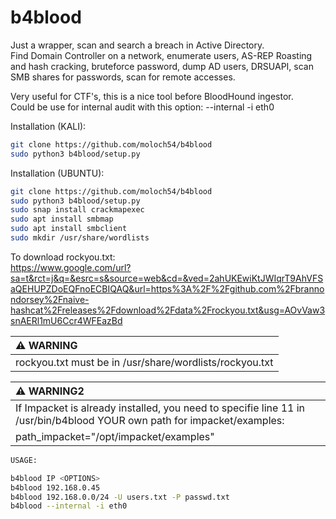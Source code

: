 # b4blood
Just a wrapper, scan and search a breach in Active Directory.  
Find Domain Controller on a network, enumerate users, AS-REP Roasting and hash cracking, bruteforce password, dump AD users, DRSUAPI, scan SMB shares for passwords, scan for remote accesses.  

Very useful for CTF's, this is a nice tool before BloodHound ingestor.  
Could be use for internal audit with this option: --internal -i eth0  


Installation (KALI):  
```sh
git clone https://github.com/moloch54/b4blood  
sudo python3 b4blood/setup.py  
```  

Installation (UBUNTU):  
```sh
git clone https://github.com/moloch54/b4blood  
sudo python3 b4blood/setup.py 
sudo snap install crackmapexec    
sudo apt install smbmap  
sudo apt install smbclient  
sudo mkdir /usr/share/wordlists  
```  
To download rockyou.txt:  
https://www.google.com/url?sa=t&rct=j&q=&esrc=s&source=web&cd=&ved=2ahUKEwiKtJWIqrT9AhVFSaQEHUPZDoEQFnoECBIQAQ&url=https%3A%2F%2Fgithub.com%2Fbrannondorsey%2Fnaive-hashcat%2Freleases%2Fdownload%2Fdata%2Frockyou.txt&usg=AOvVaw3snAERl1mU6Ccr4WFEazBd  

| :warning: WARNING                                     |
|:------------------------------------------------------|
|rockyou.txt must be in /usr/share/wordlists/rockyou.txt|


| :warning: WARNING2                                                                                                      |
| :-----------------------------------------------------------------------------------------------------------------------|
|If Impacket is already installed, you need to specifie line 11 in /usr/bin/b4blood YOUR own path for impacket/examples:  |   
path_impacket="/opt/impacket/examples"                                                                                    |

```sh
USAGE:  

b4blood IP <OPTIONS>
b4blood 192.168.0.45  
b4blood 192.168.0.0/24 -U users.txt -P passwd.txt  
b4blood --internal -i eth0  
```  

